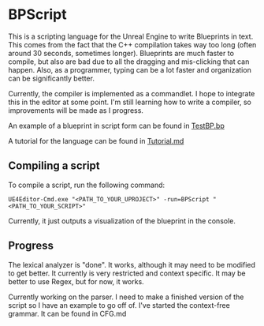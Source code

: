 # BPScript

This is a scripting language for the Unreal Engine to write Blueprints in text. This comes from the fact that the C++ compilation takes way too long (often around 30 seconds, sometimes longer). Blueprints are much faster to compile, but also are bad due to all the dragging and mis-clicking that can happen. Also, as a programmer, typing can be a lot faster and organization can be significantly better.

Currently, the compiler is implemented as a commandlet. I hope to integrate this in the editor at some point. I'm still learning how to write a compiler, so improvements will be made as I progress.

An example of a blueprint in script form can be found in [TestBP.bp](http://github.com/andriyDev/BPScript/blob/master/TestBP.bp)

A tutorial for the language can be found in [Tutorial.md](http://github.com/andriyDev/BPScript/blob/master/Tutorial.md)

## Compiling a script

To compile a script, run the following command:

```
UE4Editor-Cmd.exe "<PATH_TO_YOUR_UPROJECT>" -run=BPScript "<PATH_TO_YOUR_SCRIPT>"
```

Currently, it just outputs a visualization of the blueprint in the console.

## Progress

The lexical analyzer is "done". It works, although it may need to be modified to get better. It currently is very restricted and context specific. It may be better to use Regex, but for now, it works.

Currently working on the parser. I need to make a finished version of the script so I have an example to go off of. I've started the context-free grammar. It can be found in CFG.md
